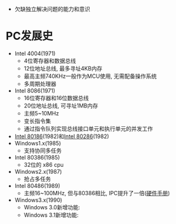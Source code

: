 - 欠缺独立解决问题的能力和意识

# PC发展史 

- Intel 4004(1971)
	- 4位寄存器和数据总线
	- 12位地址总线, 最多寻址4KB内存
	- 最高主频740KHz一般作为MCU使用, 无需配备操作系统
	- 多周期处理器
- Intel 8086(1971)
	- 16位寄存器和16位数据总线
	- 20位地址总线, 可寻址1MB内存
	- 主频5~10MHz
	- 变长指令集
	- 通过指令队列实现总线接口单元和执行单元的并发工作
-  [Intel 80186](https://en.wikipedia.org/wiki/Intel_80186)(1982)和[Intel 80286](https://en.wikipedia.org/wiki/Intel_80286)(1982)
- Windows1.x(1985)
	- 支持协同多任务
- Intel 80386(1985)
	- 32位的 x86 cpu
- Windows2.x(1987)
	- 抢占多任务
- Intel 80486(1989)
	- 主频16~100MHz, 但与80386相比, IPC提升了一倍([硬件手册](http://datasheets.chipdb.org/Intel/x86/486/manuals/27302101.PDF))
- Windows3.x(1990)
	- Windows 3.0新增功能:
	- Windows 3.1新增功能: